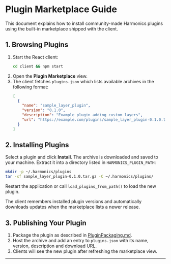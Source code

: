 # Plugin Marketplace Guide

This document explains how to install community-made Harmonics plugins using the built-in marketplace shipped with the client.

## 1. Browsing Plugins

1. Start the React client:
   ```bash
   cd client && npm start
   ```
2. Open the **Plugin Marketplace** view.
3. The client fetches `plugins.json` which lists available archives in the following format:
   ```json
   [
     {
       "name": "sample_layer_plugin",
       "version": "0.1.0",
       "description": "Example plugin adding custom layers",
       "url": "https://example.com/plugins/sample_layer_plugin-0.1.0.tar.gz"
     }
   ]
   ```

## 2. Installing Plugins

Select a plugin and click **Install**. The archive is downloaded and saved to your machine. Extract it into a directory listed in `HARMONICS_PLUGIN_PATH`:

```bash
mkdir -p ~/.harmonics/plugins
tar -xf sample_layer_plugin-0.1.0.tar.gz -C ~/.harmonics/plugins/
```

Restart the application or call `load_plugins_from_path()` to load the new plugin.

The client remembers installed plugin versions and automatically downloads
updates when the marketplace lists a newer release.

## 3. Publishing Your Plugin

1. Package the plugin as described in [PluginPackaging.md](PluginPackaging.md).
2. Host the archive and add an entry to `plugins.json` with its name, version, description and download URL.
3. Clients will see the new plugin after refreshing the marketplace view.

---
